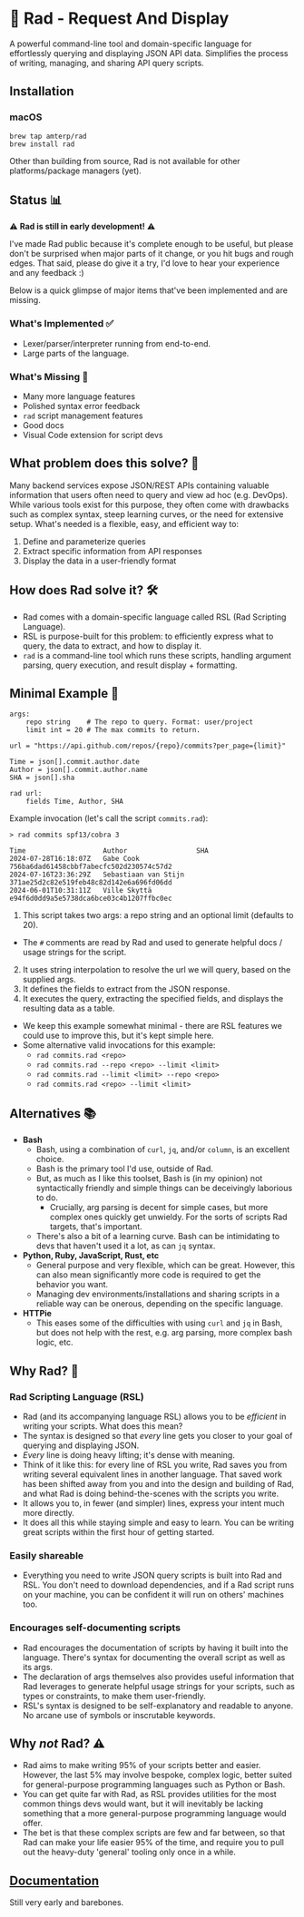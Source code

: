 # 🤙 Rad - Request And Display

A powerful command-line tool and domain-specific language for effortlessly querying and displaying JSON API data. Simplifies the process of writing, managing, and sharing API query scripts.

## Installation

### macOS

```shell
brew tap amterp/rad
brew install rad
```

Other than building from source, Rad is not available for other platforms/package managers (yet).

## Status 📊

⚠️ **Rad is still in early development!** ⚠️

I've made Rad public because it's complete enough to be useful, but please don't be surprised when major parts of it change, or you hit bugs and rough edges. That said, please do give it a try, I'd love to hear your experience and any feedback :)

Below is a quick glimpse of major items that've been implemented and are missing.

### What's Implemented ✅ 

- Lexer/parser/interpreter running from end-to-end.
- Large parts of the language.

### What's Missing 🚧

- Many more language features
- Polished syntax error feedback
- `rad` script management features
- Good docs
- Visual Code extension for script devs

## What problem does this solve? 🎯

Many backend services expose JSON/REST APIs containing valuable information that users often need to query and view ad hoc (e.g. DevOps).
While various tools exist for this purpose, they often come with drawbacks such as complex syntax, steep learning curves, or the need for extensive setup.
What's needed is a flexible, easy, and efficient way to:

1. Define and parameterize queries
2. Extract specific information from API responses
3. Display the data in a user-friendly format

## How does Rad solve it? 🛠️

- Rad comes with a domain-specific language called RSL (Rad Scripting Language).
- RSL is purpose-built for this problem: to efficiently express what to query, the data to extract, and how to display it.
- `rad` is a command-line tool which runs these scripts, handling argument parsing, query execution, and result display + formatting.

## Minimal Example 🌟

```
args:
    repo string    # The repo to query. Format: user/project
    limit int = 20 # The max commits to return.
    
url = "https://api.github.com/repos/{repo}/commits?per_page={limit}"

Time = json[].commit.author.date
Author = json[].commit.author.name
SHA = json[].sha

rad url:
    fields Time, Author, SHA
```

Example invocation (let's call the script `commits.rad`):

```
> rad commits spf13/cobra 3

Time                   Author                 SHA
2024-07-28T16:18:07Z   Gabe Cook              756ba6dad61458cbbf7abecfc502d230574c57d2
2024-07-16T23:36:29Z   Sebastiaan van Stijn   371ae25d2c82e519feb48c82d142e6a696fd06dd
2024-06-01T10:31:11Z   Ville Skyttä           e94f6d0dd9a5e5738dca6bce03c4b1207ffbc0ec
```

1. This script takes two args: a repo string and an optional limit (defaults to 20).
  - The `#` comments are read by Rad and used to generate helpful docs / usage strings for the script.
2. It uses string interpolation to resolve the url we will query, based on the supplied args.
3. It defines the fields to extract from the JSON response.
4. It executes the query, extracting the specified fields, and displays the resulting data as a table.
- We keep this example somewhat minimal - there are RSL features we could use to improve this, but it's kept simple here.
- Some alternative valid invocations for this example:
  - `rad commits.rad <repo>`
  - `rad commits.rad --repo <repo> --limit <limit>`
  - `rad commits.rad --limit <limit> --repo <repo>`
  - `rad commits.rad <repo> --limit <limit>`

## Alternatives 📚

- **Bash**
  - Bash, using a combination of `curl`, `jq`, and/or `column`, is an excellent choice.
  - Bash is the primary tool I'd use, outside of Rad.
  - But, as much as I like this toolset, Bash is (in my opinion) not syntactically friendly and simple things can be deceivingly laborious to do.
    - Crucially, arg parsing is decent for simple cases, but more complex ones quickly get unwieldy. For the sorts of scripts Rad targets, that's important.
  - There's also a bit of a learning curve. Bash can be intimidating to devs that haven't used it a lot, as can `jq` syntax.
- **Python, Ruby, JavaScript, Rust, etc**
  - General purpose and very flexible, which can be great. However, this can also mean significantly more code is required to get the behavior you want.
  - Managing dev environments/installations and sharing scripts in a reliable way can be onerous, depending on the specific language.
- **HTTPie**
  - This eases some of the difficulties with using `curl` and `jq` in Bash, but does not help with the rest, e.g. arg parsing, more complex bash logic, etc.

## Why Rad? 🚀

### Rad Scripting Language (RSL)

- Rad (and its accompanying language RSL) allows you to be *efficient* in writing your scripts. What does this mean?
- The syntax is designed so that *every* line gets you closer to your goal of querying and displaying JSON.
- *Every* line is doing heavy lifting; it's dense with meaning.
- Think of it like this: for every line of RSL you write, Rad saves you from writing several equivalent lines in another language. That saved work has been shifted away from you and into the design and building of Rad, and what Rad is doing behind-the-scenes with the scripts you write.
- It allows you to, in fewer (and simpler) lines, express your intent much more directly.
- It does all this while staying simple and easy to learn. You can be writing great scripts within the first hour of getting started.

### Easily shareable

- Everything you need to write JSON query scripts is built into Rad and RSL. You don't need to download dependencies, and if a Rad script runs on your machine, you can be confident it will run on others' machines too.

### Encourages self-documenting scripts

- Rad encourages the documentation of scripts by having it built into the language. There's syntax for documenting the overall script as well as its args.
- The declaration of args themselves also provides useful information that Rad leverages to generate helpful usage strings for your scripts, such as types or constraints, to make them user-friendly.
- RSL's syntax is designed to be self-explanatory and readable to anyone. No arcane use of symbols or inscrutable keywords.

## Why *not* Rad? ⚠️

- Rad aims to make writing 95% of your scripts better and easier. However, the last 5% may involve bespoke, complex logic, better suited for general-purpose programming languages such as Python or Bash.
- You can get quite far with Rad, as RSL provides utilities for the most common things devs would want, but it will inevitably be lacking something that a more general-purpose programming language would offer.
- The bet is that these complex scripts are few and far between, so that Rad can make your life easier 95% of the time, and require you to pull out the heavy-duty 'general' tooling only once in a while.

## [Documentation](https://amterp.github.io/rad/)

Still very early and barebones.
